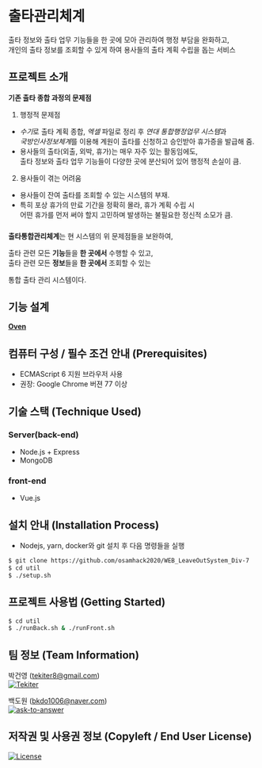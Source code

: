 # 출타관리체계

출타 정보와 출타 업무 기능들을 한 곳에 모아 관리하여 행정 부담을 완화하고,<br/>
개인의 출타 정보를 조회할 수 있게 하여 용사들의 출타 계획 수립을 돕는 서비스

## 프로젝트 소개

**기존 출타 종합 과정의 문제점**

1. 행정적 문제점

- *수기*로 출타 계획 종합, _엑셀_ 파일로 정리 후 *연대 통합행정업무 시스템*과<br/>*국방인사정보체계*를 이용해 계원이 출타를 신청하고 승인받아 휴가증을 발급해 줌.
- 용사들의 출타(외출, 외박, 휴가)는 매우 자주 있는 활동임에도, <br/>출타 정보와 출타 업무 기능들이 다양한 곳에 분산되어 있어 행정적 손실이 큼.

2. 용사들이 겪는 어려움

- 용사들이 잔여 출타를 조회할 수 있는 시스템의 부재.
- 특히 포상 휴가의 만료 기간을 정확히 몰라, 휴가 계획 수립 시 <br/>어떤 휴가를 먼저 써야 할지 고민하며 발생하는 불필요한 정신적 소모가 큼.

###

**출타통합관리체계**는 현 시스템의 위 문제점들을 보완하여,

출타 관련 모든 **기능**들을 **한 곳에서** 수행할 수 있고,<br/>
출타 관련 모든 **정보**들을 **한 곳에서** 조회할 수 있는

통합 출타 관리 시스템이다.

## 기능 설계

**[Oven](https://ovenapp.io/view/PCf6ZCxAgq8ROY5VMIlacoo4sQgquEBH/Pnctr)**

## 컴퓨터 구성 / 필수 조건 안내 (Prerequisites)

- ECMAScript 6 지원 브라우저 사용
- 권장: Google Chrome 버젼 77 이상

## 기술 스택 (Technique Used)

### Server(back-end)

- Node.js + Express
- MongoDB

### front-end

- Vue.js

## 설치 안내 (Installation Process)

- Nodejs, yarn, docker와 git 설치 후 다음 명령들을 실행

```bash
$ git clone https://github.com/osamhack2020/WEB_LeaveOutSystem_Div-7
$ cd util
$ ./setup.sh
```

## 프로젝트 사용법 (Getting Started)

```bash
$ cd util
$ ./runBack.sh & ./runFront.sh
```

## 팀 정보 (Team Information)

박건영 (tekiter8@gmail.com)<br>
<a href="https://github.com/Tekiter"><img src="https://img.shields.io/badge/Github-Tekiter-green?style=flat&logo=github" alt="Tekiter"></a>

백도원 (bkdo1006@naver.com)<br>
<a href="https://github.com/ask-to-answer"><img src="https://img.shields.io/badge/Github-ask--to--answer-green?style=flat&logo=github" alt="ask-to-answer"></a>

## 저작권 및 사용권 정보 (Copyleft / End User License)

<a href="LICENSE.md"><img src="https://img.shields.io/github/license/osamhack2020/WEB_LeaveOutSystem_Div-7?label=%EB%9D%BC%EC%9D%B4%EC%84%A0%EC%8A%A4" alt="License"></a>

